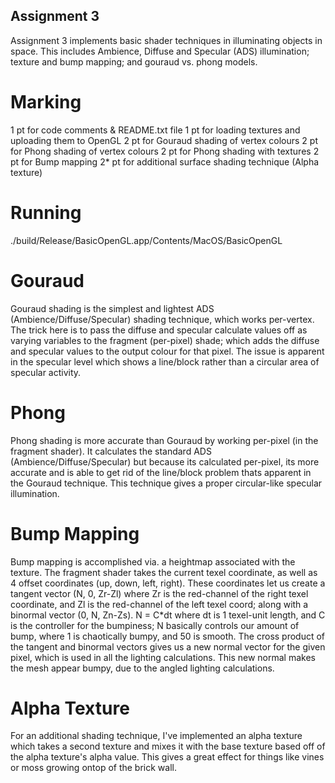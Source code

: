 
Assignment 3
--------------

Assignment 3 implements basic shader techniques in illuminating objects in 
space. This includes Ambience, Diffuse and Specular (ADS) illumination; 
texture and bump mapping; and gouraud vs. phong models.


Marking
========

1 pt for code comments & README.txt file
1 pt for loading textures and uploading them to OpenGL
2 pt for Gouraud shading of vertex colours
2 pt for Phong shading of vertex colours
2 pt for Phong shading with textures
2 pt for Bump mapping
2* pt for additional surface shading technique (Alpha texture)

Running
========

./build/Release/BasicOpenGL.app/Contents/MacOS/BasicOpenGL


Gouraud
========

Gouraud shading is the simplest and lightest ADS (Ambience/Diffuse/Specular)
shading technique, which works per-vertex. The trick here is to pass the 
diffuse and specular calculate values off as varying variables to the fragment
(per-pixel) shade; which adds the diffuse and specular values to the output
colour for that pixel. The issue is apparent in the specular level which shows
a line/block rather than a circular area of specular activity.

Phong
========

Phong shading is more accurate than Gouraud by working per-pixel (in the
fragment shader). It calculates the standard ADS (Ambience/Diffuse/Specular)
but because its calculated per-pixel, its more accurate and is able to get
rid of the line/block problem thats apparent in the Gouraud technique. This
technique gives a proper circular-like specular illumination.

Bump Mapping
========

Bump mapping is accomplished via. a heightmap associated with the texture.
The fragment shader takes the current texel coordinate, as well as 4 offset
coordinates (up, down, left, right). These coordinates let us create a 
tangent vector (N, 0, Zr-Zl) where Zr is the red-channel of the right texel
coordinate, and Zl is the red-channel of the left texel coord; along with
a binormal vector (0, N, Zn-Zs). N = C*dt where dt is 1 texel-unit length, 
and C is the controller for the bumpiness; N basically controls our amount
of bump, where 1 is chaotically bumpy, and 50 is smooth. The cross product
of the tangent and binormal vectors gives us a new normal vector for the
given pixel, which is used in all the lighting calculations. This new normal
makes the mesh appear bumpy, due to the angled lighting calculations.

Alpha Texture
========

For an additional shading technique, I've implemented an alpha texture
which takes a second texture and mixes it with the base texture based off
of the alpha texture's alpha value. This gives a great effect for things 
like vines or moss growing ontop of the brick wall.
